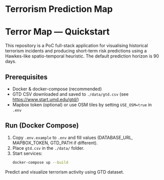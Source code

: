 # Terrorism Prediction Map

# Terror Map — Quickstart

This repository is a PoC full-stack application for visualising historical terrorism incidents and producing short-term risk predictions using a Hawkes-like spatio-temporal heuristic. The default prediction horizon is 90 days.

## Prerequisites
- Docker & docker-compose (recommended)
- GTD CSV downloaded and saved to `./data/gtd.csv` (see https://www.start.umd.edu/gtd/)
- Mapbox token (optional) or use OSM tiles by setting `USE_OSM=true` in `.env`

## Run (Docker Compose)
1. Copy `.env.example` to `.env` and fill values (DATABASE_URL, MAPBOX_TOKEN, GTD_PATH if different).
2. Place `gtd.csv` in the `./data/` folder.
3. Start services:
   ```bash
   docker-compose up --build

Predict and visualize terrorism activity using GTD dataset.